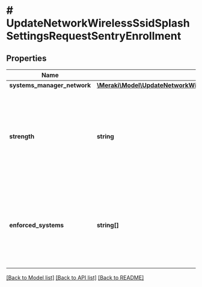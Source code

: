 # # UpdateNetworkWirelessSsidSplashSettingsRequestSentryEnrollment

## Properties

Name | Type | Description | Notes
------------ | ------------- | ------------- | -------------
**systems_manager_network** | [**\Meraki\Model\UpdateNetworkWirelessSsidSplashSettingsRequestSentryEnrollmentSystemsManagerNetwork**](UpdateNetworkWirelessSsidSplashSettingsRequestSentryEnrollmentSystemsManagerNetwork.md) |  | [optional]
**strength** | **string** | The strength of the enforcement of selected system types. Must be one of: &#39;focused&#39;, &#39;click-through&#39;, and &#39;strict&#39;. | [optional]
**enforced_systems** | **string[]** | The system types that the Sentry enforces. Must be included in: &#39;iOS, &#39;Android&#39;, &#39;macOS&#39;, and &#39;Windows&#39;. | [optional]

[[Back to Model list]](../../README.md#models) [[Back to API list]](../../README.md#endpoints) [[Back to README]](../../README.md)
